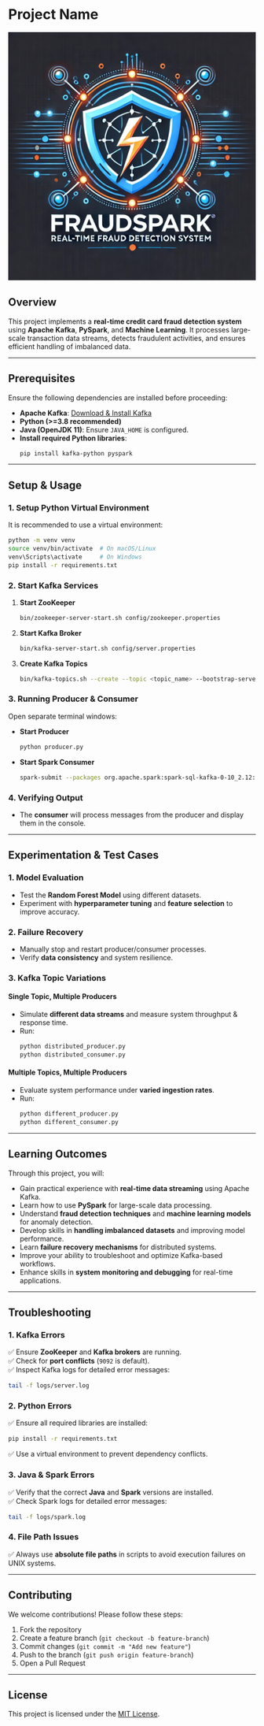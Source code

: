 # Project Name

![Project Logo](data/images/fraudSpark.png)

## **Overview**  
This project implements a **real-time credit card fraud detection system** using **Apache Kafka**, **PySpark**, and **Machine Learning**. It processes large-scale transaction data streams, detects fraudulent activities, and ensures efficient handling of imbalanced data.

---

## **Prerequisites**  

Ensure the following dependencies are installed before proceeding:  

- **Apache Kafka**: [Download & Install Kafka](https://kafka.apache.org/downloads)  
- **Python (>=3.8 recommended)**  
- **Java (OpenJDK 11)**: Ensure `JAVA_HOME` is configured.  
- **Install required Python libraries**:  
  ```bash
  pip install kafka-python pyspark
  ```

---

## **Setup & Usage**  

### **1. Setup Python Virtual Environment**  
It is recommended to use a virtual environment:  
```bash
python -m venv venv
source venv/bin/activate  # On macOS/Linux
venv\Scripts\activate     # On Windows
pip install -r requirements.txt
```  

### **2. Start Kafka Services**  

1. **Start ZooKeeper**  
   ```bash
   bin/zookeeper-server-start.sh config/zookeeper.properties
   ```  
2. **Start Kafka Broker**  
   ```bash
   bin/kafka-server-start.sh config/server.properties
   ```  
3. **Create Kafka Topics**  
   ```bash
   bin/kafka-topics.sh --create --topic <topic_name> --bootstrap-server localhost:9092 --partitions 1 --replication-factor 1
   ```  

### **3. Running Producer & Consumer**  

Open separate terminal windows:  

- **Start Producer**  
  ```bash
  python producer.py
  ```  
- **Start Spark Consumer**  
  ```bash
  spark-submit --packages org.apache.spark:spark-sql-kafka-0-10_2.12:3.4.4 consumer.py
  ```  

### **4. Verifying Output**  
- The **consumer** will process messages from the producer and display them in the console.  

---

## **Experimentation & Test Cases**  

### **1. Model Evaluation**  
- Test the **Random Forest Model** using different datasets.  
- Experiment with **hyperparameter tuning** and **feature selection** to improve accuracy.  

### **2. Failure Recovery**  
- Manually stop and restart producer/consumer processes.  
- Verify **data consistency** and system resilience.  

### **3. Kafka Topic Variations**  

#### **Single Topic, Multiple Producers**  
- Simulate **different data streams** and measure system throughput & response time.  
- Run:  
  ```bash
  python distributed_producer.py
  python distributed_consumer.py
  ```  

#### **Multiple Topics, Multiple Producers**  
- Evaluate system performance under **varied ingestion rates**.  
- Run:  
  ```bash
  python different_producer.py
  python different_consumer.py
  ```  

---

## **Learning Outcomes**  

Through this project, you will:  

- Gain practical experience with **real-time data streaming** using Apache Kafka.  
- Learn how to use **PySpark** for large-scale data processing.  
- Understand **fraud detection techniques** and **machine learning models** for anomaly detection.  
- Develop skills in **handling imbalanced datasets** and improving model performance.  
- Learn **failure recovery mechanisms** for distributed systems.  
- Improve your ability to troubleshoot and optimize Kafka-based workflows.  
- Enhance skills in **system monitoring and debugging** for real-time applications.  

---

## **Troubleshooting**  

### **1. Kafka Errors**  
✅ Ensure **ZooKeeper** and **Kafka brokers** are running.  
✅ Check for **port conflicts** (`9092` is default).  
✅ Inspect Kafka logs for detailed error messages:  
   ```bash
   tail -f logs/server.log
   ```  

### **2. Python Errors**  
✅ Ensure all required libraries are installed:  
   ```bash
   pip install -r requirements.txt
   ```  
✅ Use a virtual environment to prevent dependency conflicts.  

### **3. Java & Spark Errors**  
✅ Verify that the correct **Java** and **Spark** versions are installed.  
✅ Check Spark logs for detailed error messages:  
   ```bash
   tail -f logs/spark.log
   ```  

### **4. File Path Issues**  
✅ Always use **absolute file paths** in scripts to avoid execution failures on UNIX systems.  

---

## **Contributing**  

We welcome contributions! Please follow these steps:  
1. Fork the repository  
2. Create a feature branch (`git checkout -b feature-branch`)  
3. Commit changes (`git commit -m "Add new feature"`)  
4. Push to the branch (`git push origin feature-branch`)  
5. Open a Pull Request  

---

## **License**  
This project is licensed under the [MIT License](LICENSE).  
